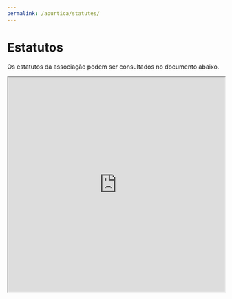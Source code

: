```yaml
---
permalink: /apurtica/statutes/
---
```

# Estatutos

Os estatutos da associação podem ser consultados no documento abaixo.

<iframe src="https://asofiafonso.github.io/apurtica/assets/docs/estatutos_apurtica.pdf" width="100%" height="500px">
</iframe>